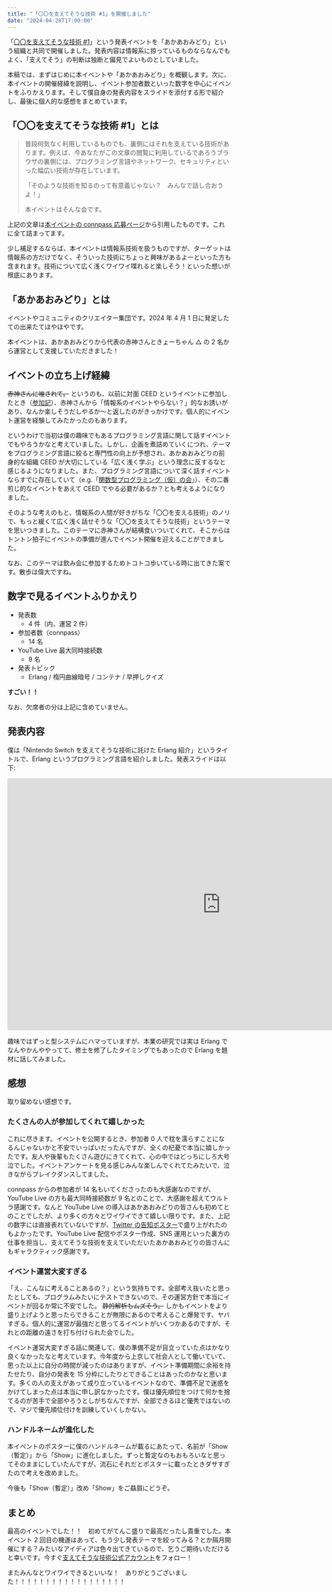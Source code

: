```yaml
---
title: "「〇〇を支えてそうな技術 #1」を開催しました"
date: "2024-04-28T17:00:00"
---
```


「[〇〇を支えてそうな技術 #1](https://sasaetesou-tech.connpass.com/event/314390/)」という発表イベントを「あかあおみどり」という組織と共同で開催しました。発表内容は情報系に掠っているものならなんでもよく、「支えてそう」の判断は独断と偏見でよいものとしていました。

本稿では、まずはじめに本イベントや「あかあおみどり」を概観します。次に、本イベントの開催経緯を説明し、イベント参加者数といった数字を中心にイベントをふりかえります。そして僕自身の発表内容をスライドを添付する形で紹介し、最後に個人的な感想をまとめています。

## 「〇〇を支えてそうな技術 #1」とは

> 普段何気なく利用しているものでも、裏側にはそれを支えている技術があります。例えば、今あなたがこの文章の閲覧に利用しているであろうブラウザの裏側には、プログラミング言語やネットワーク、セキュリティといった幅広い技術が存在しています。
>
> 「そのような技術を知るのって有意義じゃない？　みんなで話し合おうよ！」
>
> 本イベントはそんな会です。

上記の文章は[本イベントの connpass 応募ページ](https://sasaetesou-tech.connpass.com/event/314390/)から引用したものです。これに全て詰まってます。

少し補足するならば、本イベントは情報系技術を扱うものですが、ターゲットは情報系の方だけでなく、そういった技術にちょっと興味があるよーといった方も含まれます。技術について広く浅くワイワイ喋れると楽しそう！といった想いが根底にあります。

## 「あかあおみどり」とは

イベントやコミュニティのクリエイター集団です。2024 年 4 月 1 日に発足したての出来たてほやほやです。

本イベントは、あかあおみどりから代表の赤神さんときょーちゃん △ の 2 名から運営として支援していただきました！

## イベントの立ち上げ経緯

~~赤神さんに唆されて。~~ というのも、以前に対面 CEED というイベントに参加したとき（[参加記](https://ajfafg.github.io/taimen-ceed-in-kochi-2023/)）、赤神さんから「情報系のイベントやらない？」的なお誘いがあり、なんか楽しそうだしやるか〜と返したのがきっかけです。個人的にイベント運営を経験してみたかったのもあります。

というわけで当初は僕の趣味でもあるプログラミング言語に関して話すイベントでもやろうかなと考えていました。しかし、企画を煮詰めていくにつれ、テーマをプログラミング言語に絞ると専門性の向上が予想され、あかあおみどりの前身的な組織 CEED が大切にしている「広く浅く学ぶ」という理念に反するなと感じるようになりました。また、プログラミング言語について深く話すイベントならすでに存在していて（e.g.「[関数型プログラミング（仮）の会](https://nextbeat.connpass.com/event/305078/)」）、その二番煎じ的なイベントをあえて CEED でやる必要があるか？とも考えるようになりました。

そのような考えのもと、情報系の人間が好きがちな「〇〇を支える技術」のノリで、もっと緩くて広く浅く話せそうな「〇〇を支えてそうな技術」というテーマを思いつきました。このテーマに赤神さんが結構食いついてくれて、そこからはトントン拍子にイベントの準備が進んでイベント開催を迎えることができました。

なお、このテーマは飲み会に参加するためトコトコ歩いている時に出てきた案です。散歩は偉大ですね。

## 数字で見るイベントふりかえり

- 発表数
  - 4 件（内、運営 2 件）
- 参加者数（connpass）
  - 14 名
- YouTube Live 最大同時接続数
  - 9 名
- 発表トピック
  - Erlang / 楕円曲線暗号 / コンテナ / 早押しクイズ

**すごい！！**

なお、欠席者の分は上記に含めていません。

## 発表内容

僕は「Nintendo Switch を支えてそうな技術に託けた Erlang 紹介」というタイトルで、Erlang というプログラミング言語を紹介しました。発表スライドは以下:

<iframe src="https://docs.google.com/presentation/d/e/2PACX-1vThYhVsj8Iq_AIjWSwXaQOabCrgmaxbQsl9leP2BuZRDgDkeKYGIott0CM1DhPFslpe3IE6PM09ga3z/embed?start=false&loop=false&delayms=3000" frameborder="0" width="960" height="569" allowfullscreen="true" mozallowfullscreen="true" webkitallowfullscreen="true"></iframe>

趣味ではずっと型システムにハマっていますが、本業の研究では実は Erlang でなんやかんややってて、修士を修了したタイミングでもあったので Erlang を題材に話してみました。

## 感想

取り留めない感想です。

### たくさんの人が参加してくれて嬉しかった

これに尽きます。イベントを公開するとき、参加者 0 人で枕を濡らすことになるんじゃないかと不安でいっぱいだったんですが、全くの杞憂で本当に嬉しかったです。友人や後輩もたくさん遊びにきてくれて、心の中ではどっちにしろ大号泣でした。イベントアンケートを見る感じみんな楽しんでくれてたみたいで、泣きながらブレイクダンスしてました。

connpass からの参加者が 14 名もいてくださったのも大感謝なのですが、YouTube Live の方も最大同時接続数が 9 名とのことで、大感謝を超えてウルトラ感謝です。なんと YouTube Live の導入はあかあおみどりの皆さんも初めてとのことでしたが、より多くの方々とワイワイできて嬉しい限りです。また、上記の数字には直接表れていないですが、[Twitter の告知ポスター](https://x.com/sasaetesou_tech/status/1777319762219126992)で盛り上がれたのもよかったです。YouTube Live 配信やポスター作成、SNS 運用といった裏方の仕事を担当し、支えてそうな技術を支えていただいたあかあおみどりの皆さんにもギャラクティック感謝です。

### イベント運営大変すぎる

「え、こんなに考えることあるの？」という気持ちです。全部考え抜いたと思ったとしても、プログラムみたいにテストできないので、その運営方針で本当にイベントが回るか常に不安でした。 ~~静的解析もムズそう。~~ しかもイベントをより盛り上げようと思ったらできることが無限にあるので考えること爆発です、ヤバすぎる。個人的に運営が最強だと思ってるイベントがいくつかあるのですが、それとの距離の遠さを打ち付けられた会でした。

イベント運営大変すぎる話に関連して、僕の準備不足が目立っていた点はかなり良くなかったなと考えています。今年度から上京して社会人として働いていて、思った以上に自分の時間が減ったのはありますが、イベント準備期間に余裕を持たせたり、自分の発表を 15 分枠にしたりとできることはあったのかなと思います。多くの人の支えがあって成り立っているイベントなので、準備不足で迷惑をかけてしまった点は本当に申し訳なかったです。僕は優先順位をつけて何かを捨てるのが苦手で全部やろうとしがちなんですが、全部できるほど優秀ではないので、マジで優先順位付けを訓練していくしかない。

### ハンドルネームが進化した

本イベントのポスターに僕のハンドルネームが載るにあたって、名前が「Show（暫定）」から「Show」に進化しました。ずっと暫定なのもおもろいなと思ってそのままにしていたんですが、流石にそれだとポスターに載ったときダサすぎたので考えを改めました。

今後も「Show（暫定）」改め「Show」をご贔屓にどうぞ。

## まとめ

最高のイベントでした！！　初めてがてんこ盛りで最高だったし貴重でした。本イベント 2 回目の機運はあって、もう少し発表テーマを絞ってみる？とか隔月開催にする？みたいなアイディアは色々出てきているので、乞うご期待いただけると幸いです。今すぐ[支えてそうな技術公式アカウント](https://twitter.com/sasaetesou_tech)をフォロー！

またみんなとワイワイできるといいな！　ありがとうございました！！！！！！！！！！！！！！！！！！
